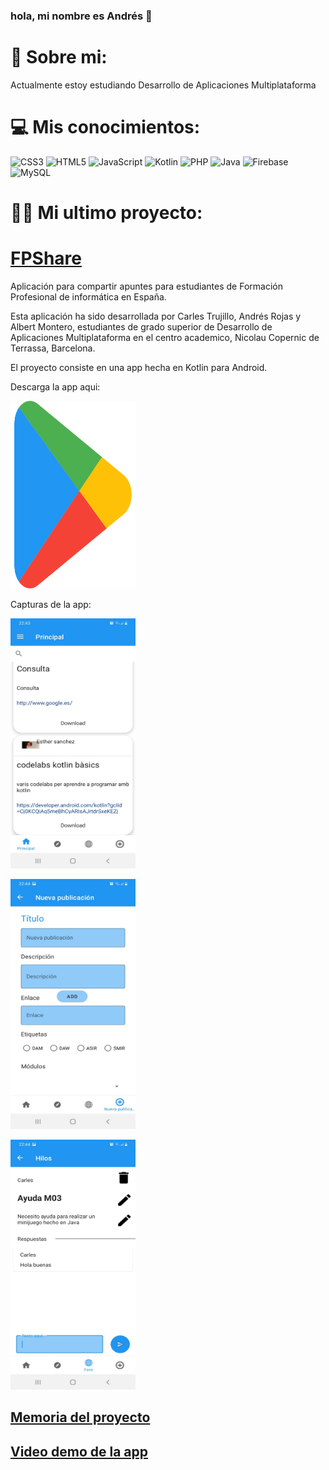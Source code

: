 ### hola, mi nombre es Andrés 👋

# 💫 Sobre mi:
Actualmente estoy estudiando Desarrollo de Aplicaciones Multiplataforma


# 💻 Mis conocimientos:
![CSS3](https://img.shields.io/badge/css3-%231572B6.svg?style=for-the-badge&logo=css3&logoColor=white) ![HTML5](https://img.shields.io/badge/html5-%23E34F26.svg?style=for-the-badge&logo=html5&logoColor=white) ![JavaScript](https://img.shields.io/badge/javascript-%23323330.svg?style=for-the-badge&logo=javascript&logoColor=%23F7DF1E) ![Kotlin](https://img.shields.io/badge/kotlin-%230095D5.svg?style=for-the-badge&logo=kotlin&logoColor=white) ![PHP](https://img.shields.io/badge/php-%23777BB4.svg?style=for-the-badge&logo=php&logoColor=white) ![Java](https://img.shields.io/badge/java-%23ED8B00.svg?style=for-the-badge&logo=java&logoColor=white) ![Firebase](https://img.shields.io/badge/firebase-%23039BE5.svg?style=for-the-badge&logo=firebase) ![MySQL](https://img.shields.io/badge/mysql-%2300f.svg?style=for-the-badge&logo=mysql&logoColor=white)
# 👨‍💻 Mi ultimo proyecto:
# [FPShare](https://github.com/andresrojasalzate/FPShare)

Aplicación para compartir apuntes para estudiantes de Formación Profesional de informática en España.

Esta aplicación ha sido desarrollada por Carles Trujillo, Andrés Rojas y Albert Montero, estudiantes de grado superior de Desarrollo de Aplicaciones Multiplataforma en el centro academico, Nicolau Copernic de Terrassa, Barcelona.

El proyecto consiste en una app hecha en Kotlin para Android.

Descarga la app aqui:
</p>
<a href="https://play.google.com/store/apps/details?id=cat.copernic.fpshare&hl=es">
  <img src="https://github.com/andresrojasalzate/andresrojasalzate/blob/main/playstore.png" width="200" height="300">
 </a>
 </p>
 
 Capturas de la app:
 </p>
 <img src="https://github.com/andresrojasalzate/andresrojasalzate/blob/main/PantallaPrincipal.jpeg" width="200" height="400">
 
 </p>
 <img src="https://github.com/andresrojasalzate/andresrojasalzate/blob/main/NuevaPublicacion.jpeg" width="200" height="400">

</p>
 <img src="https://github.com/andresrojasalzate/andresrojasalzate/blob/main/Hilos.jpeg" width="200" height="400">
 
</p>

## [Memoria del proyecto](https://drive.google.com/file/d/1X3bJu6tq1YR_5dDwwtwmH4dNb5tnwr65/view?usp=sharing)


## [Video demo de la app](https://drive.google.com/file/d/174-GitmruHhWjDBNgWJWyMM7KLkEYI_Q/view?usp=sharing)


<!-- Proudly created with GPRM ( https://gprm.itsvg.in ) -->
